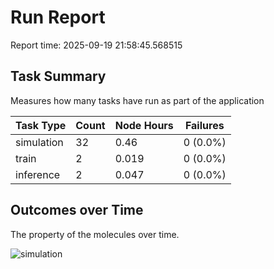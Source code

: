 # Run Report
Report time: 2025-09-19 21:58:45.568515

## Task Summary
Measures how many tasks have run as part of the application

| Task Type   |   Count |   Node Hours | Failures   |
|-------------|---------|--------------|------------|
| simulation  |      32 |        0.46  | 0 (0.0%)   |
| train       |       2 |        0.019 | 0 (0.0%)   |
| inference   |       2 |        0.047 | 0 (0.0%)   |

## Outcomes over Time
The property of the molecules over time.

![simulation](simulation-outputs.png)
